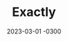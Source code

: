 ---
layout: default
title: Exactly
date: 2023-03-01 -0300
categories: UX, UI
image: /img/ethlatam-web.png
---